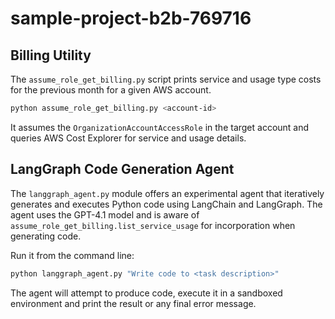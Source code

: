 # sample-project-b2b-769716

## Billing Utility

The `assume_role_get_billing.py` script prints service and usage type costs for the previous month for a given AWS account.

```bash
python assume_role_get_billing.py <account-id>
```

It assumes the `OrganizationAccountAccessRole` in the target account and queries AWS Cost Explorer for service and usage details.

## LangGraph Code Generation Agent

The `langgraph_agent.py` module offers an experimental agent that iteratively generates and executes Python code using LangChain and LangGraph. The agent uses the GPT-4.1 model and is aware of `assume_role_get_billing.list_service_usage` for incorporation when generating code.

Run it from the command line:

```bash
python langgraph_agent.py "Write code to <task description>"
```

The agent will attempt to produce code, execute it in a sandboxed environment and print the result or any final error message.

